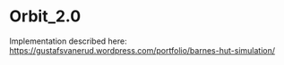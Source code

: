 # Orbit_2.0

Implementation described here: https://gustafsvanerud.wordpress.com/portfolio/barnes-hut-simulation/
